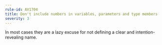 ```yaml
---
rule-id: AV1704
title: Don't include numbers in variables, parameters and type members
severity: 3
---
```

In most cases they are a lazy excuse for not defining a clear and intention-revealing name.
